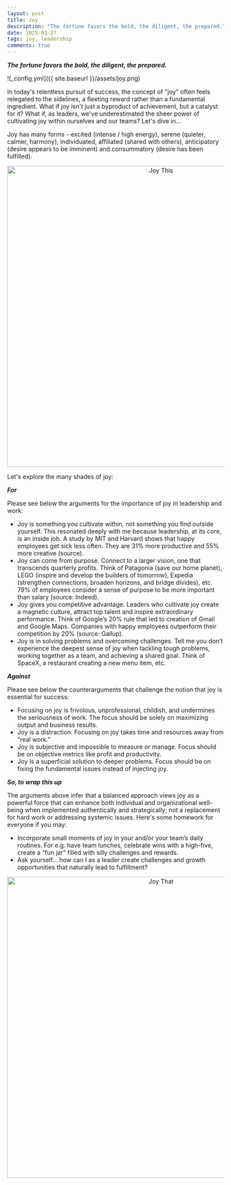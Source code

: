 ```yaml
---
layout: post
title: Joy
description: "The fortune favors the bold, the diligent, the prepared."
date: 2025-03-27
tags: joy, leadership
comments: true
---
```


***The fortune favors the bold, the diligent, the prepared.***

![_config.yml]({{ site.baseurl }}/assets/joy.png)

In today's relentless pursuit of success, the concept of "joy" often feels relegated to the sidelines, a fleeting reward rather than a fundamental ingredient. What if joy isn't just a byproduct of achievement, but a catalyst for it? What if, as leaders, we've underestimated the sheer power of cultivating joy within ourselves and our teams? Let's dive in...

Joy has many forms - excited (intense / high energy), serene (quieter, calmer, harmony), individuated, affiliated (shared with others), anticipatory (desire appears to be imminent) and consummatory (desire has been fulfilled).

<p align="center">
  <img src="../aasets/joy3.png" alt="Joy This" height="700" />
</p>

Let's explore the many shades of joy:

***For***

Please see below the arguments for the importance of joy in leadership and work:
* Joy is something you cultivate within, not something you find outside yourself. This resonated deeply with me because leadership, at its core, is an inside job. A study by MIT and Harvard shows that happy employees get sick less often. They are 31% more productive and 55% more creative (source).
* Joy can come from purpose. Connect to a larger vision, one that transcends quarterly profits. Think of Patagonia (save our home planet), LEGO (inspire and develop the builders of tomorrow), Expedia (strengthen connections, broaden horizons, and bridge divides), etc. 79% of employees consider a sense of purpose to be more important than salary (source: Indeed).
* Joy gives you competitive advantage. Leaders who cultivate joy create a magnetic culture, attract top talent and inspire extraordinary performance. Think of Google’s 20% rule that led to creation of Gmail and Google Maps. Companies with happy employees outperform their competition by 20% (source: Gallup).
* Joy is in solving problems and overcoming challenges. Tell me you don’t experience the deepest sense of joy when tackling tough problems, working together as a team, and achieving a shared goal. Think of SpaceX, a restaurant creating a new menu item, etc.

***Against***

Please see below the counterarguments that challenge the notion that joy is essential for success:
* Focusing on joy is frivolous, unprofessional, childish, and undermines the seriousness of work. The focus should be solely on maximizing output and business results.
* Joy is a distraction. Focusing on joy takes time and resources away from “real work.”
* Joy is subjective and impossible to measure or manage. Focus should be on objective metrics like profit and productivity.
* Joy is a superficial solution to deeper problems. Focus should be on fixing the fundamental issues instead of injecting joy.


***So, to wrap this up***

The arguments above infer that a balanced approach views joy as a powerful force that can enhance both individual and organizational well-being when implemented authentically and strategically; not a replacement for hard work or addressing systemic issues. Here's some homework for everyone if you may:
* Incorporate small moments of joy in your and/or your team’s daily routines. For e.g. have team lunches, celebrate wins with a high-five, create a “fun jar” filled with silly challenges and rewards.
* Ask yourself... how can I as a leader create challenges and growth opportunities that naturally lead to fulfillment?

<p align="center">
  <img src="../aasets/joy3.png" alt="Joy That" width="700" />
</p>
